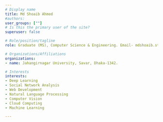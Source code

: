 ```yaml
---
# Display name
title: Md Shoaib Ahmed
#authors:
user_groups: [""]
# Is this the primary user of the site?
superuser: false

# Role/position/tagline
role: Graduate (MS), Computer Science & Engineering. Email- mdshoaib.stu2017@juniv.edu

# Organizations/Affiliations
organizations:
- name: Jahangirnagar University, Savar, Dhaka-1342.

# Interests
interests:
- Deep Learning 
- Social Network Analysis
- Web Development
- Natural Language Processing
- Computer Vision
- Cloud Computing
- Machine Learning

---
```

